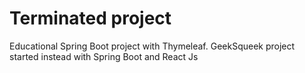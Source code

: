 # Terminated project
Educational Spring Boot project with Thymeleaf.
GeekSqueek project started instead with Spring Boot and React Js
